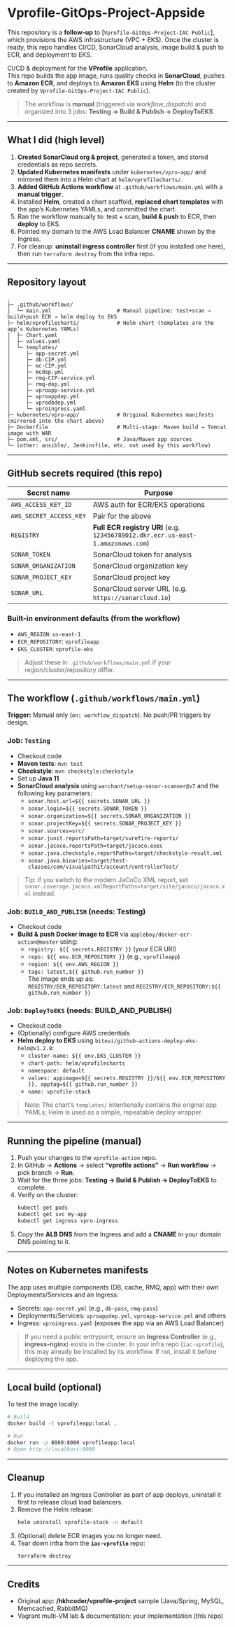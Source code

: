 # Vprofile-GitOps-Project-Appside 

This repository is a **follow-up** to [`Vprofile-GitOps-Project-IAC Public`], which provisions the AWS infrastructure (VPC + EKS). Once the cluster is ready, this repo handles CI/CD, SonarCloud analysis, image build & push to ECR, and deployment to EKS.

CI/CD & deployment for the **VProfile** application.  
This repo builds the app image, runs quality checks in **SonarCloud**, pushes to **Amazon ECR**, and deploys to **Amazon EKS** using **Helm** (to the cluster created by `Vprofile-GitOps-Project-IAC Public`).

> The workflow is **manual** (triggered via *workflow_dispatch*) and organized into 3 jobs: **Testing → Build & Publish → DeployToEKS**.

---

## What I did (high level)

1. **Created SonarCloud org & project**, generated a token, and stored credentials as repo secrets.
2. **Updated Kubernetes manifests** under `kubernetes/vpro-app/` and mirrored them into a Helm chart at `helm/vprofilecharts/`.
3. **Added GitHub Actions workflow** at `.github/workflows/main.yml` with a **manual trigger**.
4. Installed **Helm**, created a chart scaffold, **replaced chart templates** with the app’s Kubernetes YAMLs, and committed the chart.
5. Ran the workflow manually to: test + scan, **build & push** to ECR, then **deploy** to EKS.
6. Pointed my domain to the AWS Load Balancer **CNAME** shown by the Ingress.
7. For cleanup: **uninstall ingress controller** first (if you installed one here), then run `terraform destroy` from the infra repo.

---

## Repository layout

```
.
├─ .github/workflows/
│  └─ main.yml                     # Manual pipeline: test+scan → build+push ECR → helm deploy to EKS
├─ helm/vprofilecharts/            # Helm chart (templates are the app’s Kubernetes YAMLs)
│  ├─ Chart.yaml
│  ├─ values.yaml
│  └─ templates/
│     ├─ app-secret.yml
│     ├─ db-CIP.yml
│     ├─ mc-CIP.yml
│     ├─ mcdep.yml
│     ├─ rmq-CIP-service.yml
│     ├─ rmq-dep.yml
│     ├─ vproapp-service.yml
│     ├─ vproappdep.yml
│     ├─ vprodbdep.yml
│     └─ vproingress.yaml
├─ kubernetes/vpro-app/            # Original Kubernetes manifests (mirrored into the chart above)
├─ Dockerfile                      # Multi-stage: Maven build → Tomcat image with WAR
├─ pom.xml, src/                   # Java/Maven app sources
└─ (other: ansible/, Jenkinsfile, etc. not used by this workflow)
```

---

## GitHub secrets required (this repo)

| Secret name              | Purpose |
|--------------------------|---------|
| `AWS_ACCESS_KEY_ID`      | AWS auth for ECR/EKS operations |
| `AWS_SECRET_ACCESS_KEY`  | Pair for the above |
| `REGISTRY`               | **Full ECR registry URI** (e.g. `123456789012.dkr.ecr.us-east-1.amazonaws.com`) |
| `SONAR_TOKEN`            | SonarCloud token for analysis |
| `SONAR_ORGANIZATION`     | SonarCloud organization key |
| `SONAR_PROJECT_KEY`      | SonarCloud project key |
| `SONAR_URL`              | SonarCloud server URL (e.g. `https://sonarcloud.io`) |

### Built-in environment defaults (from the workflow)

- `AWS_REGION`: `us-east-1`  
- `ECR_REPOSITORY`: `vprofileapp`  
- `EKS_CLUSTER`: `vprofile-eks`

> Adjust these in `.github/workflows/main.yml` if your region/cluster/repository differ.

---

## The workflow (`.github/workflows/main.yml`)

**Trigger:** Manual only (`on: workflow_dispatch`). No push/PR triggers by design.

### Job: `Testing`
- Checkout code
- **Maven tests**: `mvn test`
- **Checkstyle**: `mvn checkstyle:checkstyle`
- Set up **Java 11**
- **SonarCloud analysis** using `warchant/setup-sonar-scanner@v7` and the following key parameters:
  - `sonar.host.url=${{ secrets.SONAR_URL }}`
  - `sonar.login=${{ secrets.SONAR_TOKEN }}`
  - `sonar.organization=${{ secrets.SONAR_ORGANIZATION }}`
  - `sonar.projectKey=${{ secrets.SONAR_PROJECT_KEY }}`
  - `sonar.sources=src/`
  - `sonar.junit.reportsPath=target/surefire-reports/`
  - `sonar.jacoco.reportsPath=target/jacoco.exec`
  - `sonar.java.checkstyle.reportPaths=target/checkstyle-result.xml`
  - `sonar.java.binaries=target/test-classes/com/visualpathit/account/controllerTest/`

> Tip: If you switch to the modern JaCoCo XML report, set `sonar.coverage.jacoco.xmlReportPaths=target/site/jacoco/jacoco.xml` instead.

### Job: `BUILD_AND_PUBLISH` (needs: Testing)
- Checkout code
- **Build & push Docker image to ECR** via `appleboy/docker-ecr-action@master` using:
  - `registry: ${{ secrets.REGISTRY }}` (your ECR URI)
  - `repo: ${{ env.ECR_REPOSITORY }}` (e.g., `vprofileapp`)
  - `region: ${{ env.AWS_REGION }}`
  - `tags: latest,${{ github.run_number }}`  
  The image ends up as:  
  `REGISTRY/ECR_REPOSITORY:latest` and `REGISTRY/ECR_REPOSITORY:${{ github.run_number }}`

### Job: `DeployToEKS` (needs: BUILD_AND_PUBLISH)
- Checkout code
- (Optionally) configure AWS credentials
- **Helm deploy to EKS** using `bitovi/github-actions-deploy-eks-helm@v1.2.8`:
  - `cluster-name: ${{ env.EKS_CLUSTER }}`
  - `chart-path: helm/vprofilecharts`
  - `namespace: default`
  - `values: appimage=${{ secrets.REGISTRY }}/${{ env.ECR_REPOSITORY }}, apptag=${{ github.run_number }}`
  - `name: vprofile-stack`

> Note: The chart’s `templates/` intentionally contains the original app YAMLs; Helm is used as a simple, repeatable deploy wrapper.

---

## Running the pipeline (manual)

1. Push your changes to the `vprofile-action` repo.
2. In GitHub → **Actions** → select **“vprofile actions”** → **Run workflow** → pick branch → **Run**.
3. Wait for the three jobs: **Testing → Build & Publish → DeployToEKS** to complete.
4. Verify on the cluster:
   ```bash
   kubectl get pods
   kubectl get svc my-app
   kubectl get ingress vpro-ingress
   ```
5. Copy the **ALB DNS** from the Ingress and add a **CNAME** in your domain DNS pointing to it.

---

## Notes on Kubernetes manifests

The app uses multiple components (DB, cache, RMQ, app) with their own Deployments/Services and an Ingress:
- Secrets: `app-secret.yml` (e.g., `db-pass`, `rmq-pass`)
- Deployments/Services: `vproappdep.yml`, `vproapp-service.yml` and others
- Ingress: `vproingress.yaml` (exposes the app via an AWS Load Balancer)

> If you need a public entrypoint, ensure an **Ingress Controller** (e.g., **ingress-nginx**) exists in the cluster. In your infra repo (`iac-vprofile`), this may already be installed by its workflow. If not, install it before deploying the app.

---

## Local build (optional)

To test the image locally:
```bash
# Build
docker build -t vprofileapp:local .

# Run
docker run -p 8080:8080 vprofileapp:local
# Open http://localhost:8080
```

---

## Cleanup

1. If you installed an Ingress Controller as part of app deploys, uninstall it first to release cloud load balancers.
2. Remove the Helm release:
   ```bash
   helm uninstall vprofile-stack -n default
   ```
3. (Optional) delete ECR images you no longer need.
4. Tear down infra from the **`iac-vprofile`** repo:
   ```bash
   terraform destroy
   ```

---
## Credits

- Original app: **/hkhcoder/vprofile-project** sample (Java/Spring, MySQL, Memcached, RabbitMQ)
- Vagrant multi-VM lab & documentation: your implementation (this repo)